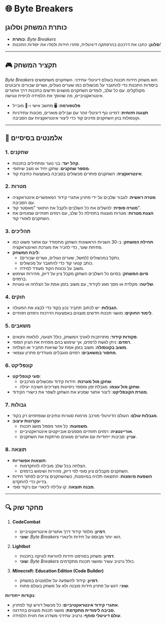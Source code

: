 # 🌐 Byte Breakers

## כותרת המשחק וסלוגן
   - **כותרת**: *Byte Breakers*
   - **סלוגן**: *כתבו את דרככם בהרפתקה דיגיטלית, פתרו חידות ולמדו את יסודות התכנות!*

---

## 🎮 תקציר המשחק
*Byte Breakers* הוא משחק חידות תכנות בעולם דיגיטלי עתידני. השחקנים משתמשים ביסודות התכנות כדי להתגבר על מכשולים כמו שערים נעולים, גשרים שבורים ורובוטים מקולקלים. עם כל שלב, לומדים השחקנים מושגים חדשים בתכנות דרך אתגרים אינטראקטיביים, מה שהופך את הלמידה לכיפית ונגישה.

- **פלטפורמה**: 🖥️ מחשב אישי ו-📱 מובייל
- **תצוגה חזותית**: דמיינו נוף דיגיטלי זוהר עם שבילים מוארים, מכונות עתידניות וקונסולות בהן השחקנים מזינים קוד כדי ליצור אינטראקציות עם הסביבה.

---

## 🧩 אלמנטים בסיסיים

### 1. שחקנים
- **קהל יעד**: בני נוער ומתחילים בתכנות.
- **מספר שחקנים**: שחקן יחיד או מצב שיתופי.
- **אינטראקציה**: השחקנים פותרים מכשולים בסביבה באמצעות כתיבת קוד.

### 2. מטרות
- **מטרה ראשית**: לעבור שלבים על ידי פתרון אתגרי קידוד המאפשרים אינטראקציה עם הסביבה.
- **מטרה סופית**: להשלים את כל השלבים ולקבל את התואר "מאסטר קוד".
- **הצגת מטרות**: מטרות מוצגות בתחילת כל שלב, עם רמזים חזותיים שמנחים את השחקנים לאזורי קוד.

### 3. תהליכים
- **תחילת המשחק**: ב-30 השניות הראשונות השחקן מתמודד עם אתגר פשוט כמו פתיחת שער, כדי להכיר את מערכת האינטראקציה.
- **ליבת המשחק**:
  - נתקל במכשולים (למשל, שערים נעולים, גשרים שבורים).
  - כותב קטעי קוד כדי להתגבר על מכשולים.
  - משוב על נכונות הקוד מעודד למידה.
- **סיום המשחק**: בסיום כל השלבים השחקן מקבל ציון על דיוק, מהירות ושימוש ברמזים.
- **שליטה**: מקלדת או מסך מגע לקידוד, עם משוב בזמן אמת על הצלחה או טעויות.

### 4. חוקים
- **הגבלות**: יש לכתוב תחביר נכון בקוד כדי לבצע את הפעולה.
- **לימוד החוקים**: מושגי תכנות חדשים מוצגים באמצעות הדרכות ורמזים חזותיים.

### 5. משאבים
- **פקודות קידוד**: מתרחבות לאורך המשחק, כולל תנועה, לולאות ותנאים.
- **רמזים**: ניתן לגשת לרמזים, אך שימוש בהם מפחית את הציון הסופי.
- **משוב בקונסולה**: משוב בזמן אמת על שגיאות תחביר או הצלחה.
- **מחסור במשאבים**: רמזים מוגבלים מעודדים פתרון עצמאי.

### 6. קונפליקט
- **סוגי קונפליקט**:
  - **שחקן מול מערכת**: חידות קידוד ומכשולים מורכבים.
  - **שחקן מול עצמו**: מגבלת זמן ומספר ניסיונות מצריכים חשיבה יעילה.
- **מטרת הקונפליקט**: ליצור אתגר שמניע את השחקן לשפר את כישורי הקידוד.

### 7. גבולות
- **מגבלות עולם**: העולם הדיגיטלי מורכב מרמות סגורות ונתיבים שנפתחים רק בקוד.
- **עקרונות עיצוב**:
  - **משמעות**: כל אזור מסמל מושג תכנות.
  - **אוריינטציה**: רמזים חזותיים מסמנים אובייקטים אינטראקטיביים.
  - **עניין**: סביבות ייחודיות עם אתגרים מגוונים מרתקות את השחקנים.

### 8. תוצאה
- **תוצאות אפשריות**:
  - הצלחה בכל שלב מובילה להתקדמות.
  - השחקנים מקבלים ציון סופי לפי דיוק, מהירות ושימוש ברמזים.
- **השפעת מיומנות**: התוצאה תלויה במיומנות, כשהשחקנים צריכים לפתור חידות בדיוק כדי להתקדם.
- **מבנה תוצאה**: קו עלילה לינארי עם ניקוד סופי.

---

## 🔍 מחקר שוק

1. **CodeCombat**
   - **דמיון**: מלמד קידוד דרך אתגרים אינטראקטיביים.
   - **שוני**: *Byte Breakers* הוא יותר מבוסס על חידות ולינארי.

2. **Lightbot**
   - **דמיון**: משחק בפורמט חידות להוראת לוגיקה בתכנות.
   - **שוני**: *Byte Breakers* כולל נרטיב עשיר ומושגי תכנות מתקדמים.

3. **Minecraft: Education Edition (Code Builder)**
   - **דמיון**: קידוד להשפעה על אלמנטים במשחק.
   - **שוני**: דגש על פתרון חידות מובנה ולא על משחק בעולם פתוח.

**נקודות ייחודיות**:
   - **אתגרי קידוד אינטראקטיביים**: כל מכשול דורש קוד לפתרון.
   - **סביבה לימודית מתקדמת**: מושגי תכנות מוצגים בהדרגה.
   - **עולם דיגיטלי סוחף**: נרטיב עתידני משדרג את חווית הלמידה.
